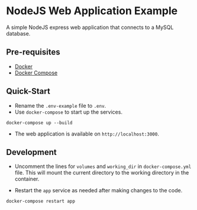 # NodeJS Web Application Example
A simple NodeJS express web application that connects to a MySQL database.

## Pre-requisites

+ [Docker](https://www.docker.com/products/docker-desktop)
+ [Docker Compose](https://docs.docker.com/compose/install/)

## Quick-Start
+ Rename the `.env-example` file to `.env`.
+ Use `docker-compose` to start up the services.
```
docker-compose up --build
```
+ The web application is available on `http://localhost:3000`.

## Development

+ Uncomment the lines for `volumes` and `working_dir` in `docker-compose.yml` file. This will mount the current directory to the working directory in the container.

+ Restart the `app` service as needed after making changes to the code.
```
docker-compose restart app
```


